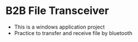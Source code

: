 # B2B File Transceiver
* This is a windows application project
* Practice to transfer and receive file by bluetooth